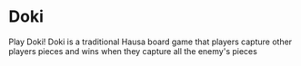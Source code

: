 # Doki
Play Doki! Doki is a traditional Hausa board game that players capture other players pieces and wins when they capture all the enemy's pieces
